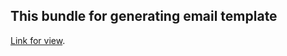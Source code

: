 This bundle for generating email template
-----------------
[Link for view](https://newyorrker.github.io/email-template/public/index.html).